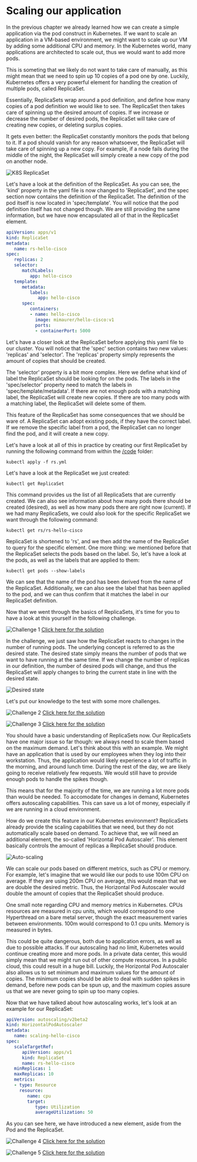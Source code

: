 # Scaling our application

In the previous chapter we already learned how we can create a simple application via the pod construct in Kubernetes. If we want to scale an application in a VM-based environment, we might want to scale up our VM by adding some additional CPU and memory. In the Kubernetes world, many applications are architected to scale out, thus we would want to add more pods.

This is someting that we likely do not want to take care of manually, as this might mean that we need to spin up 10 copies of a pod one by one. Luckily, Kubernetes offers a very powerful element for handling the creation of multiple pods, called ReplicaSet.

Essentially, ReplicaSets wrap around a pod definition, and define how many copies of a pod definition we would like to see. The ReplicaSet then takes care of spinning up the desired amount of copies. If we increase or decrease the number of desired pods, the ReplicaSet will take care of creating new copies, or deleting surplus copies.

It gets even better: the ReplicaSet constantly monitors the pods that belong to it. If a pod should vanish for any reason whatsoever, the ReplicaSet will take care of spinning up a new copy. For example, if a node fails during the middle of the night, the ReplicaSet will simply create a new copy of the pod on another node.

![K8S ReplicaSet](img/replicaset.png?raw=true "K8S ReplicaSet")

Let's have a look at the definition of the ReplicaSet. As you can see, the 'kind' property in the yaml file is now changed to 'ReplicaSet', and the spec section now contains the definition of the ReplicaSet. The definition of the pod itself is now located in 'spec/template'. You will notice that the pod definition itself has not changed though. We are still providing the same information, but we have now encapsulated all of that in the ReplicaSet element.

```yaml
apiVersion: apps/v1
kind: ReplicaSet
metadata:
   name: rs-hello-cisco
spec:
   replicas: 2
   selector:
      matchLabels:
         app: hello-cisco
   template:
      metadata:
         labels:
            app: hello-cisco
      spec:
         containers:
         - name: hello-cisco
           image: mimaurer/hello-cisco:v1
           ports:
           - containerPort: 5000
```

Let's have a closer look at the ReplicaSet before applying this yaml file to our cluster. You will notice that the 'spec' section contains two new values: 'replicas' and 'selector'. The 'replicas' property simply represents the amount of copies that should be created.

The 'selector' property is a bit more complex. Here we define what kind of label the ReplicaSet should be looking for on the pods. The labels in the 'spec/selector' property need to match the labels in 'spec/template/metadata'. If there are not enough pods with a matching label, the ReplicaSet will create new copies. If there are too many pods with a matching label, the ReplicaSet will delete some of them.

This feature of the ReplicaSet has some consequences that we should be ware of. A ReplicaSet can adopt existing pods, if they have the correct label. If we remove the specific label from a pod, the ReplicaSet can no longer find the pod, and it will create a new copy.

Let's have a look at all of this in practice by creating our first ReplicaSet by running the following command from within the [/code](code/ "/code") folder:

```
kubectl apply -f rs.yml
```

Let's have a look at the ReplicaSet we just created:

```
kubectl get ReplicaSet
```

This command provides us the list of all ReplicaSets that are currently created. We can also see information about how many pods there should be created (desired), as well as how many pods there are right now (current). If we had many ReplicaSets, we could also look for the specific ReplicaSet we want through the following command:

```
kubectl get rs/rs-hello-cisco
```

ReplicaSet is shortened to 'rs', and we then add the name of the ReplicaSet to query for the specific element. One more thing: we mentioned before that the ReplicaSet selects the pods based on the label. So, let's have a look at the pods, as well as the labels that are applied to them:

```
kubectl get pods --show-labels
```

We can see that the name of the pod has been derived from the name of the ReplicaSet. Additionally, we can also see the label that has been applied to the pod, and we can thus confirm that it matches the label in our ReplicaSet definition.

Now that we went through the basics of ReplicaSets, it's time for you to have a look at this yourself in the following challenge.

![Challenge 1](img/challenge1.png?raw=true "Challenge 1")
[Click here for the solution](./solutions/challenge1 "Click here for the solution")

In the challenge, we just saw how the ReplicaSet reacts to changes in the number of running pods. The underlying concept is referred to as the desired state. The desired state simply means the number of pods that we want to have running at the same time. If we change the number of replicas in our definition, the number of desired pods will change, and thus the ReplicaSet will apply changes to bring the current state in line with the desired state.

![Desired state](img/desired_state.png?raw=true "Desired state")

Let's put our knowledge to the test with some more challenges.

![Challenge 2](img/challenge2.png?raw=true "Challenge 2")
[Click here for the solution](./solutions/challenge2 "Click here for the solution")

![Challenge 3](img/challenge3.png?raw=true "Challenge 3")
[Click here for the solution](./solutions/challenge3 "Click here for the solution")

You should have a basic understanding of ReplicaSets now. Our ReplicaSets have one major issue so far though: we always need to scale them based on the maximum demand. Let's think about this with an example. We might have an application that is used by our employees when they log into their workstation. Thus, the application would likely experience a lot of traffic in the morning, and around lunch time. During the rest of the day, we are likely going to receive relatively few requests. We would still have to provide enough pods to handle the spikes though.

This means that for the majority of the time, we are running a lot more pods than would be needed. To accomodate for changes in demand, Kubernetes offers autoscaling capabilities. This can save us a lot of money, especially if we are running in a cloud environment.

How do we create this feature in our Kubernetes environment? ReplicaSets already provide the scaling capabilities that we need, but they do not automatically scale based on demand. To achieve that, we will need an additional element, the so-called 'Horizontal Pod Autoscaler'. This element basically controls the amount of replicas a ReplicaSet should produce.

![Auto-scaling](img/autoscaler.png?raw=true "Auto-scaling")

We can scale our pods based on different metrics, such as CPU or memory. For example, let's imagine that we would like our pods to use 100m CPU on average. If they are using 200m CPU on average, this would mean that we are double the desired metric. Thus, the Horizontal Pod Autoscaler would double the amount of copies that the ReplicaSet should produce.

One small note regarding CPU and memory metrics in Kubernetes. CPUs resources are measured in cpu units, which would correspond to one Hyperthread on a bare metal server, though the exact measurement varies between environments. 100m would correspond to 0.1 cpu units. Memory is measured in bytes.

This could be quite dangerous, both due to application errors, as well as due to possible attacks. If our autoscaling had no limit, Kubernetes would continue creating more and more pods. In a private data center, this would simply mean that we might run out of other compute resources. In a public cloud, this could result in a huge bill. Luckily, the Horizontal Pod Autoscaler also allows us to set minimum and maximum values for the amount of copies. The minimum copies should be able to deal with sudden spikes in demand, before new pods can be spun up, and the maximum copies assure us that we are never going to spin up too many copies.

Now that we have talked about how autoscaling works, let's look at an example for our ReplicaSet:

```yaml
apiVersion: autoscaling/v2beta2
kind: HorizontalPodAutoscaler
metadata:
   name: scaling-hello-cisco
spec:
   scaleTargetRef:
      apiVersion: apps/v1
      kind: ReplicaSet
      name: rs-hello-cisco
   minReplicas: 1
   maxReplicas: 10
   metrics:
   - type: Resource
     resource:
        name: cpu
        target:
           type: Utilization
           averageUtilization: 50
```

As you can see here, we have introduced a new element, aside from the Pod and the ReplicaSet.






![Challenge 4](img/challenge4.png?raw=true "Challenge 4")
[Click here for the solution](./solutions/challenge4 "Click here for the solution")

![Challenge 5](img/challenge5.png?raw=true "Challenge 5")
[Click here for the solution](./solutions/challenge5 "Click here for the solution")
